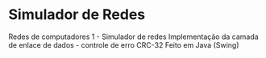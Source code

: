 # Simulador de Redes

Redes de computadores 1 - Simulador de redes 
Implementação da camada de enlace de dados - controle de erro CRC-32 
Feito em Java (Swing)
